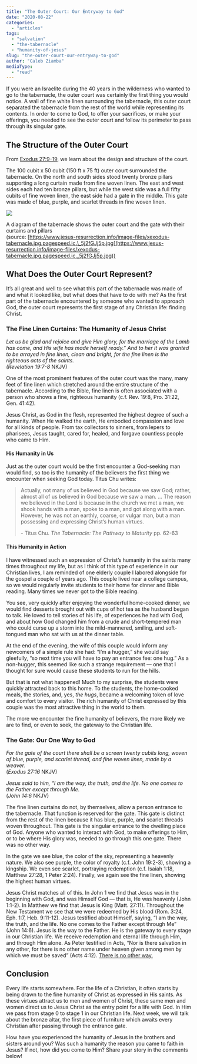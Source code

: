 ```yaml
---
title: "The Outer Court: Our Entryway to God"
date: "2020-08-22"
categories: 
  - "articles"
tags: 
  - "salvation"
  - "the-tabernacle"
  - "humanity-of-jesus"
slug: "the-outer-court-our-entryway-to-god"
author: "Caleb Ziamba"
mediaType: 
  - "read"
---
```


If you were an Israelite during the 40 years in the wilderness who wanted to go to the tabernacle, the outer court was certainly the first thing you would notice. A wall of fine white linen surrounding the tabernacle, this outer court separated the tabernacle from the rest of the world while representing its contents. In order to come to God, to offer your sacrifices, or make your offerings, you needed to see the outer court and follow its perimeter to pass through its singular gate.

## The Structure of the Outer Court

From [Exodus 27:9-19](https://www.biblegateway.com/passage/?search=exodus+27%3A9-19&version=NKJV), we learn about the design and structure of the court.

The 100 cubit x 50 cubit (150 ft x 75 ft) outer court surrounded the tabernacle. On the north and south sides stood twenty bronze pillars supporting a long curtain made from fine woven linen. The east and west sides each had ten bronze pillars, but while the west side was a full fifty cubits of fine woven linen, the east side had a gate in the middle. This gate was made of blue, purple, and scarlet threads in fine woven linen.

![](https://lh4.googleusercontent.com/WU65_uHdyiA2VnOtip1LyAWE6gTfiAJfegX_2UVorr4opexWwDs5wTuOVdzwJh1ObUBvCM095gVetP_3sedaQlsySUrSYUJNsmJQh_40S0_NG4Vc5ZsEOlEoLrVXbLzjZikVqDxe)

A diagram of the tabernacle shows the outer court and the gate with their curtains and pillars  
(source: [https://www.jesus-resurrection.info/image-files/xexodus-tabernacle.jpg.pagespeed.ic.\_5j2fGJj5p.jpg](https://www.jesus-resurrection.info/image-files/xexodus-tabernacle.jpg.pagespeed.ic._5j2fGJj5p.jpg))

## What Does the Outer Court Represent?

It’s all great and well to see what this part of the tabernacle was made of and what it looked like, but what does that have to do with me? As the first part of the tabernacle encountered by someone who wanted to approach God, the outer court represents the first stage of any Christian life: finding Christ.

### The Fine Linen Curtains: The Humanity of Jesus Christ

_Let us be glad and rejoice and give Him glory, for the marriage of the Lamb has come, and His wife has made herself ready.” And to her it was granted to be arrayed in fine linen, clean and bright, for the fine linen is the righteous acts of the saints.  
(Revelation 19:7-8_ NKJV)

One of the most prominent features of the outer court was the many, many feet of fine linen which stretched around the entire structure of the tabernacle. According to the Bible, fine linen is often associated with a person who shows a fine, righteous humanity (c.f. Rev. 19:8, Pro. 31:22, Gen. 41:42).

Jesus Christ, as God in the flesh, represented the highest degree of such a humanity. When He walked the earth, He embodied compassion and love for all kinds of people. From tax collectors to sinners, from lepers to pharisees, Jesus taught, cared for, healed, and forgave countless people who came to Him.

#### His Humanity in Us

Just as the outer court would be the first encounter a God-seeking man would find, so too is the humanity of the believers the first thing we encounter when seeking God today. Titus Chu writes:

> Actually, not many of us believed in God because we saw God; rather, almost all of us believed in God because we saw a man. … The reason we believed in the Lord is because in the church we met a man, we shook hands with a man, spoke to a man, and got along with a man. However, he was not an earthly, coarse, or vulgar man, but a man possessing and expressing Christ’s human virtues.
> 
> \- Titus Chu. _The Tabernacle: The Pathway to Maturity_ pp. 62-63

#### This Humanity in Action

I have witnessed such an expression of Christ’s humanity in the saints many times throughout my life, but as I think of this type of experience in our Christian lives, I am reminded of one elderly couple I labored alongside for the gospel a couple of years ago. This couple lived near a college campus, so we would regularly invite students to their home for dinner and Bible reading. Many times we never got to the Bible reading.

You see, very quickly after enjoying the wonderful home-cooked dinner, we would find desserts brought out with cups of hot tea as the husband began to talk. He loved to tell stories of his life, of experiences he had with God, and about how God changed him from a crude and short-tempered man who could curse up a storm into the mild-mannered, smiling, and soft-tongued man who sat with us at the dinner table.

At the end of the evening, the wife of this couple would inform any newcomers of a simple rule she had: “I’m a hugger,” she would say gleefully, “so next time you will have to pay an entrance fee: one hug.” As a non-hugger, this seemed like such a strange requirement — one that I thought for sure would cause these students to run for the hills.

But that is not what happened! Much to my surprise, the students were quickly attracted back to this home. To the students, the home-cooked meals, the stories, and, yes, _the hugs_, became a welcoming token of love and comfort to every visitor. The rich humanity of Christ expressed by this couple was the most attractive thing in the world to them.

The more we encounter the fine humanity of believers, the more likely we are to find, or even to seek, the gateway to the Christian life.

### The Gate: Our One Way to God

_For the gate of the court there shall be a screen twenty cubits long, woven of blue, purple, and scarlet thread, and fine woven linen, made by a weaver._  
(_Exodus 27:16_ NKJV)

_Jesus said to him, “I am the way, the truth, and the life. No one comes to the Father except through Me._  
(_John 14:6_ NKJV)

The fine linen curtains do not, by themselves, allow a person entrance to the tabernacle. That function is reserved for the gate. This gate is distinct from the rest of the linen because it has blue, purple, and scarlet threads woven throughout. This gate is the singular entrance to the dwelling place of God. Anyone who wanted to interact with God, to make offerings to Him, or to be where His glory was, needed to go through this one gate. There was no other way.

In the gate we see blue, the color of the sky, representing a heavenly nature. We also see purple, the color of royalty (c.f. John 19:2-3), showing a kingship. We even see scarlet, portraying redemption (c.f. Isaiah 1:18, Matthew 27:28, 1 Peter 2:24). Finally, we again see the fine linen, showing the highest human virtues.

Jesus Christ matches all of this. In John 1 we find that Jesus was in the beginning with God, and was Himself God — that is, He was heavenly (John 1:1-2). In Matthew we find that Jesus is King (Matt. 27:11). Throughout the New Testament we see that we were redeemed by His blood (Rom. 3:24, Eph. 1:7, Heb. 9:11-12). Jesus testified about Himself, saying, “I am the way, the truth, and the life. No one comes to the Father except through Me” (John 14:6). Jesus is the way to the Father. He is the gateway to every stage in our Christian life. We receive redemption and eternal life through Him, and through Him alone. As Peter testified in Acts, “Nor is there salvation in any other, for there is no other name under heaven given among men by which we must be saved” (Acts 4:12). [There is no other way.](https://www.youtube.com/watch?v=47_rgbFxzTQ)

## Conclusion

Every life starts somewhere. For the life of a Christian, it often starts by being drawn to the fine humanity of Christ as expressed in His saints. As these virtues attract us to men and women of Christ, these same men and women direct us to Jesus Christ as the entry point for a life with God. In Him we pass from stage 0 to stage 1 in our Christian life. Next week, we will talk about the bronze altar, the first piece of furniture which awaits every Christian after passing through the entrance gate.

How have you experienced the humanity of Jesus in the brothers and sisters around you? Was such a humanity the reason you came to faith in Jesus? If not, how did you come to Him? Share your story in the comments below!
